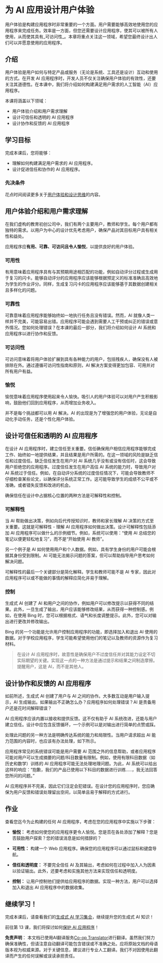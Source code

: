 <!--
CO_OP_TRANSLATOR_METADATA:
{
  "original_hash": "ec385b41ee50579025d50cc03bfb3a25",
  "translation_date": "2025-05-19T21:45:08+00:00",
  "source_file": "12-designing-ux-for-ai-applications/README.md",
  "language_code": "zh"
}
-->
# 为 AI 应用设计用户体验

用户体验是构建应用程序时非常重要的一个方面。用户需要能够高效地使用您的应用程序来完成任务。效率是一方面，但您还需要设计应用程序，使其可以被所有人使用，从而使其具有_可访问性_。本章将重点关注这一领域，希望您最终设计出人们可以并愿意使用的应用程序。

## 介绍

用户体验是用户如何与特定产品或服务（无论是系统、工具还是设计）互动和使用的方式。在开发 AI 应用程序时，开发人员不仅关注确保用户体验的有效性，还要关注其道德性。在本课中，我们将介绍如何构建满足用户需求的人工智能（AI）应用程序。

本课将涵盖以下领域：

- 用户体验介绍和用户需求理解
- 设计可信任和透明的 AI 应用程序
- 设计协作和反馈的 AI 应用程序

## 学习目标

完成本课后，您将能够：

- 理解如何构建满足用户需求的 AI 应用程序。
- 设计促进信任和协作的 AI 应用程序。

### 先决条件

花点时间阅读更多关于[用户体验和设计思维](https://learn.microsoft.com/training/modules/ux-design?WT.mc_id=academic-105485-koreyst)的内容。

## 用户体验介绍和用户需求理解

在我们虚构的教育初创公司中，我们有两个主要用户，教师和学生。每个用户都有独特的需求。以用户为中心的设计优先考虑用户，确保产品对其目标用户具有相关性和益处。

应用程序应**有用、可靠、可访问且令人愉悦**，以提供良好的用户体验。

### 可用性

有用意味着应用程序具有与其预期用途相匹配的功能，例如自动评分过程或生成用于复习的闪卡。能够自动评分的应用程序应该能够根据预定义的标准准确且高效地为学生的作业评分。同样，生成复习闪卡的应用程序应该能够基于其数据创建相关且多样化的问题。

### 可靠性

可靠意味着应用程序能够始终如一地执行任务且没有错误。然而，AI 就像人类一样并不完美，可能容易出错。应用程序可能会遇到需要人工干预或纠正的错误或意外情况。您如何处理错误？在本课的最后一部分，我们将介绍如何设计 AI 系统和应用程序以进行协作和反馈。

### 可访问性

可访问意味着将用户体验扩展到具有各种能力的用户，包括残疾人，确保没有人被排除在外。通过遵循可访问性指南和原则，AI 解决方案变得更加包容、可用并对所有用户有益。

### 愉悦

愉悦意味着应用程序使用起来令人愉快。吸引人的用户体验可以对用户产生积极影响，鼓励他们回到应用程序，从而增加业务收入。

并不是每个挑战都可以用 AI 解决。AI 的出现是为了增强您的用户体验，无论是自动化手动任务，还是个性化用户体验。

## 设计可信任和透明的 AI 应用程序

在设计 AI 应用程序时，建立信任至关重要。信任确保用户相信应用程序能够完成工作、始终如一地提供结果，并且结果是用户所需的。在这一领域的风险是缺乏信任和过度信任。缺乏信任发生在用户对 AI 系统几乎没有或没有信任时，这会导致用户拒绝您的应用程序。过度信任发生在用户高估 AI 系统的能力时，导致用户对 AI 系统过于信任。例如，在自动评分系统的过度信任情况下，可能会导致教师不仔细检查某些论文，以确保评分系统正常工作。这可能导致学生的成绩不公平或不准确，或者错失反馈和改进的机会。

确保信任在设计中占据核心位置的两种方法是可解释性和控制。

### 可解释性

当 AI 帮助做出决策，例如向后代传授知识时，教师和家长理解 AI 决策的方式至关重要。这就是可解释性 - 理解 AI 应用程序如何做出决策。设计可解释性包括添加 AI 应用程序可以做什么的示例细节。例如，系统可以使用：“使用 AI 总结您的笔记以便更轻松地复习”，而不是“开始使用 AI 教师”。

另一个例子是 AI 如何使用用户和个人数据。例如，具有学生身份的用户可能会根据其身份受到限制。AI 可能无法揭示问题的答案，但可以帮助指导用户思考如何解决问题。

可解释性的最后一个关键部分是简化解释。学生和教师可能不是 AI 专家，因此对应用程序可以或不能做的事情的解释应简化并易于理解。

### 控制

生成式 AI 创建了 AI 和用户之间的协作，例如用户可以修改提示以获得不同的结果。此外，一旦生成了输出，用户应该能够修改结果，从而获得一种控制感。例如，在使用 Bing 时，您可以根据格式、语气和长度调整提示。此外，您可以对输出进行更改并修改输出。

Bing 的另一个功能是允许用户控制应用程序的功能，即选择加入和退出 AI 使用的数据。对于学校应用程序，学生可能希望使用他们的笔记以及教师的资源作为复习材料。

> 在设计 AI 应用程序时，故意性是确保用户不过度信任并对其能力设定不切实际期望的关键。实现这一点的一种方法是通过提示和结果之间制造摩擦。提醒用户，这是 AI，而不是其他人。

## 设计协作和反馈的 AI 应用程序

如前所述，生成式 AI 创建了用户与 AI 之间的协作。大多数互动是用户输入提示，AI 生成输出。如果输出不正确怎么办？应用程序如何处理错误？AI 是责备用户还是花时间解释错误？

AI 应用程序应该内置以接收和提供反馈。这不仅有助于 AI 系统改进，还能与用户建立信任。设计中应包含反馈循环，一个示例可以是对输出进行简单的点赞或踩。

处理此问题的另一种方法是明确传达系统的能力和局限性。当用户请求超出 AI 能力范围的内容时，也应该有办法处理，如下所示。

应用程序常见的系统错误可能是用户需要 AI 范围之外的信息帮助，或者应用程序可能对用户可以生成摘要的问题/科目数量有限制。例如，使用有限科目数据（如历史和数学）训练的 AI 应用程序可能无法处理地理问题。为此，AI 系统可以给出这样的响应：“抱歉，我们的产品已使用以下科目的数据进行训练.....，我无法回答您所问的问题。”

AI 应用程序并不完美，因此它们注定会犯错误。在设计您的应用程序时，您应确保为用户反馈和错误处理留出空间，以简单且易于解释的方式进行。

## 作业

查看您迄今为止构建的任何 AI 应用程序，考虑在您的应用程序中实施以下步骤：

- **愉悦：** 考虑如何使您的应用程序更令人愉悦。您是否在各处添加了解释？您是否鼓励用户探索？您的错误消息是如何措辞的？

- **可用性：** 构建一个 Web 应用程序。确保您的应用程序可以通过鼠标和键盘导航。

- **信任和透明度：** 不要完全信任 AI 及其输出，考虑如何在过程中加入人为因素以验证输出。此外，还要考虑和实施其他方法来实现信任和透明度。

- **控制：** 让用户控制他们提供给应用程序的数据。实现一种方法，用户可以选择加入和退出 AI 应用程序中的数据收集。

## 继续学习！

完成本课后，请查看我们的[生成式 AI 学习集合](https://aka.ms/genai-collection?WT.mc_id=academic-105485-koreyst)，继续提升您的生成式 AI 知识！

前往第 13 课，我们将探讨如何[保护 AI 应用程序](../13-securing-ai-applications/README.md?WT.mc_id=academic-105485-koreyst)！

**免责声明**：
本文档已使用AI翻译服务[Co-op Translator](https://github.com/Azure/co-op-translator)进行翻译。虽然我们努力确保准确性，但请注意自动翻译可能包含错误或不准确之处。应将原始文档的母语版本视为权威来源。对于关键信息，建议进行专业人工翻译。我们不对因使用此翻译而产生的任何误解或误读承担责任。